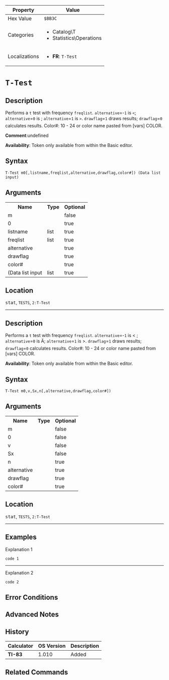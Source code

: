 | Property      | Value |
|---------------|-------|
| Hex Value     | `$BB3C`|
| Categories    | <ul><li>Catalog\T</li><li>Statistics\Operations</li></ul> |
| Localizations | <ul><li><b>FR</b>: `T-Test `</li></ul> |

# `T-Test `

## Description
Performs a `t` test with frequency `freqlist`. `alternative`=-`1` is `<`; `alternative`=`0` is ; `alternative`=`1` is `>`. `drawflag`=`1` draws results; `drawflag`=`0` calculates results.
Color#: 10 - 24 or color name pasted from [vars] COLOR.

<b>Comment</b>:undefined

<b>Availability</b>: Token only available from within the Basic editor.

## Syntax
`T-Test m0[,listname,freqlist,alternative,drawflag,color#]) (Data list input)`

## Arguments
<table>
<tr><th>Name</th><th>Type</th><th>Optional</th></tr>

<tr><td>m</td><td></td><td>false</td></tr>

<tr><td>0</td><td></td><td>true</td></tr>

<tr><td>listname</td><td>list</td><td>true</td></tr>

<tr><td>freqlist</td><td>list</td><td>true</td></tr>

<tr><td>alternative</td><td></td><td>true</td></tr>

<tr><td>drawflag</td><td></td><td>true</td></tr>

<tr><td>color#</td><td></td><td>true</td></tr>

<tr><td>(Data list input</td><td>list</td><td>true</td></tr>

</table>

## Location
<kbd>stat</kbd>, `TESTS`, `2:T-Test`
<hr>

## Description
Performs a `t` test with frequency `freqlist`. `alternative`=-`1` is < ; `alternative`=`0` is Ä; `alternative`=`1` is >. `drawflag`=`1` draws results; `drawflag`=`0` calculates results.
Color#: 10 - 24 or color name pasted from [vars] COLOR.


<b>Availability</b>: Token only available from within the Basic editor.

## Syntax
`T-Test m0,v,Sx,n[,alternative,drawflag,color#])`

## Arguments
<table>
<tr><th>Name</th><th>Type</th><th>Optional</th></tr>

<tr><td>m</td><td></td><td>false</td></tr>

<tr><td>0</td><td></td><td>false</td></tr>

<tr><td>v</td><td></td><td>false</td></tr>

<tr><td>Sx</td><td></td><td>false</td></tr>

<tr><td>n</td><td></td><td>true</td></tr>

<tr><td>alternative</td><td></td><td>true</td></tr>

<tr><td>drawflag</td><td></td><td>true</td></tr>

<tr><td>color#</td><td></td><td>true</td></tr>

</table>

## Location
<kbd>stat</kbd>, `TESTS`, `2:T-Test`
<hr>

## Examples

Explanation 1
```ti-basic
code 1
```
---
Explanation 2
```ti-basic
code 2
```

## Error Conditions


## Advanced Notes


## History
| Calculator | OS Version | Description |
|------------|------------|-------------|
| <b>TI-83</b> | 1.010 | Added

## Related Commands

    